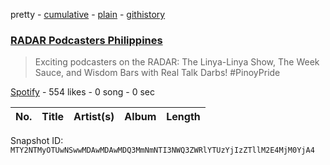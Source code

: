 pretty - [cumulative](/playlists/cumulative/37i9dQZF1DX4pM2KqKhsLT.md) - [plain](/playlists/plain/37i9dQZF1DX4pM2KqKhsLT) - [githistory](https://github.githistory.xyz/mackorone/spotify-playlist-archive/blob/main/playlists/plain/37i9dQZF1DX4pM2KqKhsLT)

### [RADAR Podcasters Philippines](https://open.spotify.com/playlist/37i9dQZF1DX4pM2KqKhsLT)

> Exciting podcasters on the RADAR: The Linya\-Linya Show, The Week Sauce, and Wisdom Bars with Real Talk Darbs! \#PinoyPride

[Spotify](https://open.spotify.com/user/spotify) - 554 likes - 0 song - 0 sec

| No. | Title | Artist(s) | Album | Length |
|---|---|---|---|---|

Snapshot ID: `MTY2NTMyOTUwNSwwMDAwMDAwMDQ3MmNmNTI3NWQ3ZWRlYTUzYjIzZTllM2E4MjM0YjA4`
